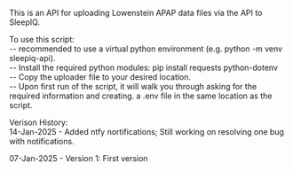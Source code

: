 This is an API for uploading Lowenstein APAP data files via the API to SleepIQ.  
  
To use this script:  
 -- recommended to use a virtual python environment (e.g. python -m venv sleepiq-api).  
 -- Install the required python modules:  pip install requests python-dotenv  
 -- Copy the uploader file to your desired location.  
 -- Upon first run of the script, it will walk you through asking for the required information and creating. 
    a .env file in the same location as the script.  
 
Verison History:  
14-Jan-2025 - Added ntfy nortifications; Still working on resolving one bug with notifications.  
  
07-Jan-2025 - Version 1:  First version
